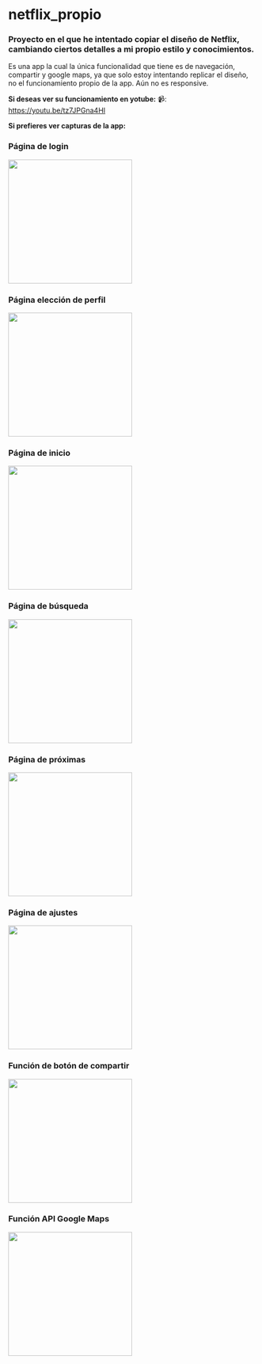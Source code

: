 # netflix_propio

### Proyecto en el que he intentado copiar el diseño de Netflix, cambiando ciertos detalles a mi propio estilo y conocimientos.

Es una app la cual la única funcionalidad que tiene es de navegación, compartir y google maps, ya que solo estoy intentando replicar el diseño, no el funcionamiento propio de la app.
Aún no es responsive.


**Si deseas ver su funcionamiento en yotube:**
📹: https://youtu.be/tz7JPGna4HI


**Si prefieres ver capturas de la app:**

### Página de login

<img src="screenshots/Screenshot_1644522008.png" width="250" >

### Página elección de perfil

<img src="screenshots/Screenshot_1644522047.png" width="250">

### Página de inicio

<img src="screenshots/Screenshot_1644522067.png" width="250">
  

### Página de búsqueda

<img src="screenshots/Screenshot_1644522081.png" width="250">

### Página de próximas

<img src="screenshots/Screenshot_1644522102.png" width="250">

### Página de ajustes

<img src="screenshots/Screenshot_1644522115.png" width="250">

### Función de botón de compartir

<img src="screenshots/Captura de pantalla 2022-02-10 a las 22.46.47" width="250">

### Función API Google Maps

<img src="screenshots/Captura de pantalla 2022-02-10 a las 22.47.18" width="250">





